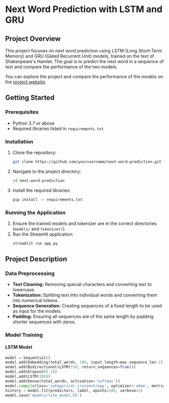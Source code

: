 # Next Word Prediction with LSTM and GRU

## Project Overview

This project focuses on next word prediction using LSTM (Long Short-Term Memory) and GRU (Gated Recurrent Unit) models, trained on the text of Shakespeare's Hamlet. The goal is to predict the next word in a sequence of text and compare the performance of the two models.

You can explore the project and compare the performance of the models on the [project website](https://next-word-with-gru-and-lstm.streamlit.app/).

## Getting Started

### Prerequisites

- Python 3.7 or above
- Required libraries listed in `requirements.txt`

### Installation

1. Clone the repository:
    ```bash
    git clone https://github.com/yourusername/next-word-prediction.git
    ```
2. Navigate to the project directory:
    ```bash
    cd next-word-prediction
    ```
3. Install the required libraries:
    ```bash
    pip install -r requirements.txt
    ```

### Running the Application

1. Ensure the trained models and tokenizer are in the correct directories (`models/` and `tokenizer/`).
2. Run the Streamlit application:
    ```bash
    streamlit run app.py
    ```

## Project Description

### Data Preprocessing

- **Text Cleaning:** Removing special characters and converting text to lowercase.
- **Tokenization:** Splitting text into individual words and converting them into numerical tokens.
- **Sequence Generation:** Creating sequences of a fixed length to be used as input for the models.
- **Padding:** Ensuring all sequences are of the same length by padding shorter sequences with zeros.

### Model Training

#### LSTM Model

```python
model = Sequential()
model.add(Embedding(total_words, 100, input_length=max_sequence_len-1))
model.add(Bidirectional(LSTM(150, return_sequences=True)))
model.add(Dropout(0.2))
model.add(LSTM(100))
model.add(Dense(total_words, activation='softmax'))
model.compile(loss='categorical_crossentropy', optimizer='adam', metrics=['accuracy'])
history = model.fit(predictors, label, epochs=100, verbose=1)
model.save('models/lstm_model.h5')



